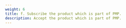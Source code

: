 ```yaml
---
weight: 6
title: f. Subscribe the product which is part of PMP.
description: Accept the product which is part of PMP.
---
```

